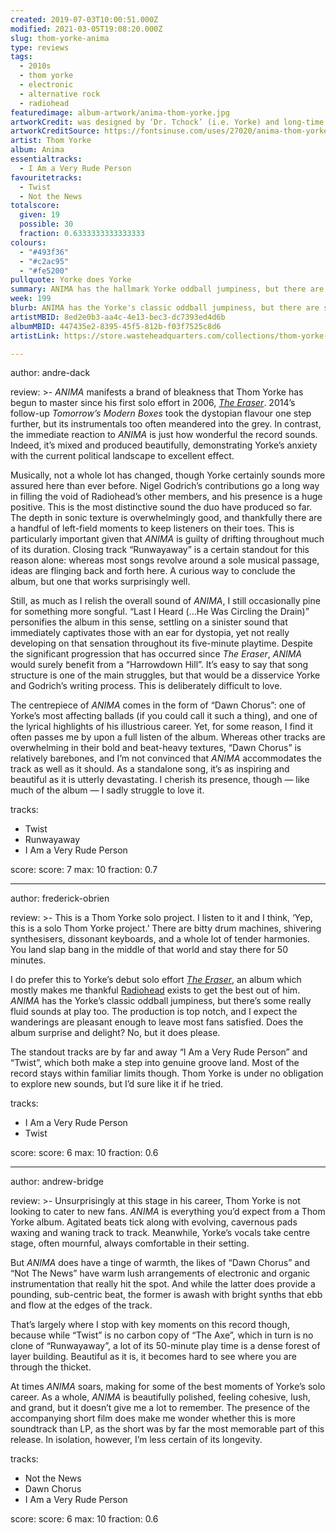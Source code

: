 ```yaml
---
created: 2019-07-03T10:00:51.000Z
modified: 2021-03-05T19:08:20.000Z
slug: thom-yorke-anima
type: reviews
tags:
  - 2010s
  - thom yorke
  - electronic
  - alternative rock
  - radiohead
featuredimage: album-artwork/anima-thom-yorke.jpg
artworkCredit: was designed by ‘Dr. Tchock’ (i.e. Yorke) and long-time Radiohead collaborator Stanley Donwood. The illustration is in pencil and the font used is Radikal.
artworkCreditSource: https://fontsinuse.com/uses/27020/anima-thom-yorke
artist: Thom Yorke
album: Anima
essentialtracks:
  - I Am a Very Rude Person
favouritetracks:
  - Twist
  - Not the News
totalscore:
  given: 19
  possible: 30
  fraction: 0.6333333333333333
colours:
  - "#493f36"
  - "#c2ac95"
  - "#fe5200"
pullquote: Yorke does Yorke
summary: ANIMA has the hallmark Yorke oddball jumpiness, but there are some really fluid sounds at play too. The production is top notch, and I expect the wanderings are pleasant enough to leave most fans satisfied. Does the album surprise and delight? No, but it does please.
week: 199
blurb: ANIMA has the Yorke's classic oddball jumpiness, but there are some really fluid sounds at play too. Does the album delight? No, but it does satisfy.
artistMBID: 8ed2e0b3-aa4c-4e13-bec3-dc7393ed4d6b
albumMBID: 447435e2-8395-45f5-812b-f03f7525c8d6
artistLink: https://store.wasteheadquarters.com/collections/thom-yorke-atoms-for-peace/

---
```


author: andre-dack

review: >-
  *ANIMA* manifests a brand of bleakness that Thom Yorke has begun to master since his first solo effort in 2006, [*The Eraser*](/reviews/thom-yorke-the-eraser/). 2014’s follow-up *Tomorrow’s Modern Boxes* took the dystopian flavour one step further, but its instrumentals too often meandered into the grey. In contrast, the immediate reaction to *ANIMA* is just how wonderful the record sounds. Indeed, it’s mixed and produced beautifully, demonstrating Yorke’s anxiety with the current political landscape to excellent effect.

  Musically, not a whole lot has changed, though Yorke certainly sounds more assured here than ever before. Nigel Godrich’s contributions go a long way in filling the void of Radiohead’s other members, and his presence is a huge positive. This is the most distinctive sound the duo have produced so far. The depth in sonic texture is overwhelmingly good, and thankfully there are a handful of left-field moments to keep listeners on their toes. This is particularly important given that *ANIMA* is guilty of drifting throughout much of its duration. Closing track “Runwayaway” is a certain standout for this reason alone: whereas most songs revolve around a sole musical passage, ideas are flinging back and forth here. A curious way to conclude the album, but one that works surprisingly well.

  Still, as much as I relish the overall sound of *ANIMA*, I still occasionally pine for something more songful. “Last I Heard (…He Was Circling the Drain)” personifies the album in this sense, settling on a sinister sound that immediately captivates those with an ear for dystopia, yet not really developing on that sensation throughout its five-minute playtime. Despite the significant progression that has occurred since *The Eraser*, *ANIMA* would surely benefit from a “Harrowdown Hill”. It’s easy to say that song structure is one of the main struggles, but that would be a disservice Yorke and Godrich’s writing process. This is deliberately difficult to love.

  The centrepiece of *ANIMA* comes in the form of “Dawn Chorus”: one of Yorke’s most affecting ballads (if you could call it such a thing), and one of the lyrical highlights of his illustrious career. Yet, for some reason, I find it often passes me by upon a full listen of the album. Whereas other tracks are overwhelming in their bold and beat-heavy textures, “Dawn Chorus” is relatively barebones, and I’m not convinced that *ANIMA* accommodates the track as well as it should. As a standalone song, it’s as inspiring and beautiful as it is utterly devastating. I cherish its presence, though — like much of the album — I sadly struggle to love it.

tracks:
  - Twist
  - ­­Runwayaway
  - ­­I Am a Very Rude Person

score:
  score: 7
  max: 10
  fraction: 0.7

---
author: frederick-obrien

review: >-
  This is a Thom Yorke solo project. I listen to it and I think, ‘Yep, this is a solo Thom Yorke project.’ There are bitty drum machines, shivering synthesisers, dissonant keyboards, and a whole lot of tender harmonies. You land slap bang in the middle of that world and stay there for 50 minutes.

  I do prefer this to Yorke’s debut solo effort [*The Eraser*](/reviews/thom-yorke-the-eraser/), an album which mostly makes me thankful [Radiohead](/articles/ranking-radioheads-discography/) exists to get the best out of him. *ANIMA* has the Yorke’s classic oddball jumpiness, but there’s some really fluid sounds at play too. The production is top notch, and I expect the wanderings are pleasant enough to leave most fans satisfied. Does the album surprise and delight? No, but it does please.

  The standout tracks are by far and away “I Am a Very Rude Person” and “Twist”, which both make a step into genuine groove land. Most of the record stays within familiar limits though. Thom Yorke is under no obligation to explore new sounds, but I’d sure like it if he tried.

tracks:
  - I Am a Very Rude Person
  - ­­Twist

score:
  score: 6
  max: 10
  fraction: 0.6

---
author: andrew-bridge

review: >-
  Unsurprisingly at this stage in his career, Thom Yorke is not looking to cater to new fans. *ANIMA* is everything you’d expect from a Thom Yorke album. Agitated beats tick along with evolving, cavernous pads waxing and waning track to track. Meanwhile, Yorke’s vocals take centre stage, often mournful, always comfortable in their setting.

  But *ANIMA* does have a tinge of warmth, the likes of “Dawn Chorus” and “Not The News” have warm lush arrangements of electronic and organic instrumentation that really hit the spot. And while the latter does provide a pounding, sub-centric beat, the former is awash with bright synths that ebb and flow at the edges of the track.

  That’s largely where I stop with key moments on this record though, because while “Twist” is no carbon copy of “The Axe”, which in turn is no clone of “Runwayaway”, a lot of its 50-minute play time is a dense forest of layer building. Beautiful as it is, it becomes hard to see where you are through the thicket.

  At times *ANIMA* soars, making for some of the best moments of Yorke’s solo career. As a whole, *ANIMA* is beautifully polished, feeling cohesive, lush, and grand, but it doesn’t give me a lot to remember. The presence of the accompanying short film does make me wonder whether this is more soundtrack than LP, as the short was by far the most memorable part of this release. In isolation, however, I’m less certain of its longevity.

tracks:
  - Not the News
  - ­­Dawn Chorus
  - ­­I Am a Very Rude Person
  
score:
  score: 6
  max: 10
  fraction: 0.6
